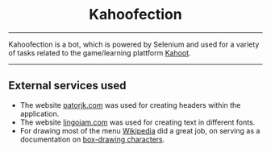<br>

<h1 align="center">
  Kahoofection
</h1>

---

Kahoofection is a bot, which is powered by Selenium and used for a variety of tasks related to the game/learning plattform [Kahoot](https://kahoot.com/).

---

## External services used
- The website [patorjk.com](https://patorjk.com/software/taag/) was used for creating headers within the application.
- The website [lingojam.com](https://lingojam.com/ItalicTextGenerator) was used for creating text in different fonts.
- For drawing most of the menu [Wikipedia](https://wikipedia.org/) did a great job, on serving as a documentation on [box-drawing characters](https://en.wikipedia.org/wiki/Box-drawing_characters).